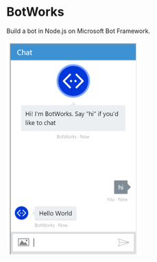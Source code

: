 # BotWorks
Build a bot in Node.js on Microsoft Bot Framework.

![ChatTest](/images/ChatTestHello.PNG)
